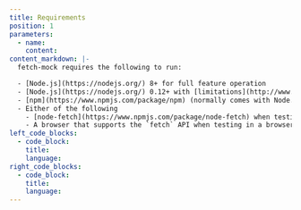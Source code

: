 ```yaml
---
title: Requirements
position: 1
parameters:
  - name:
    content:
content_markdown: |-
  fetch-mock requires the following to run:

  - [Node.js](https://nodejs.org/) 8+ for full feature operation
  - [Node.js](https://nodejs.org/) 0.12+ with [limitations](http://www.wheresrhys.co.uk/fetch-mock/installation)
  - [npm](https://www.npmjs.com/package/npm) (normally comes with Node.js)
  - Either of the following
    - [node-fetch](https://www.npmjs.com/package/node-fetch) when testing in a nodejs
    - A browser that supports the `fetch` API when testing in a browser
left_code_blocks:
  - code_block:
    title:
    language:
right_code_blocks:
  - code_block:
    title:
    language:
---
```


